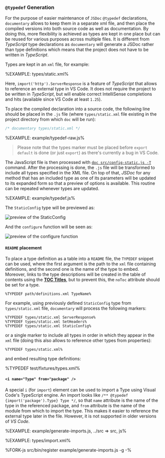 
### `@typedef` Generation

For the purpose of easier maintenance of `JSDoc` `@typedef` declarations, `documentary` allows to keep them in a separate xml file, and then place the compiled versions into both source code as well as documentation. By doing this, more flexibility is achieved as types are kept in one place but can be reused for various purposes across multiple files. It is different from _TypeScript_ type declarations as `documentary` will generate a JSDoc rather than type definitions which means that the project does not have to be written in _TypeScript_.

Types are kept in an `xml` file, for example:

%EXAMPLE: types/static.xml%

Here, `import('http').ServerResponse` is a feature of _TypeScript_ that allows to reference an external type in VS Code. It does not require the project to be written in _TypeScript_, but will enable correct IntelliSense completions and hits (available since VS Code at least `1.25`).

To place the compiled declaration into a source code, the following line should be placed in the `.js` file (where `types/static.xml` file existing in the project directory from which `doc` will be run):

```js
/* documentary types/static.xml */
```

%EXAMPLE: example/typedef-raw.js%

<!-- /*
 * @param {StaticConfig} config Options to setup `koa-static`.
 * @param {string} config.root Root directory string.
 * @param {number} [config.maxage="0"] Browser cache max-age in milliseconds. Default `0`.
 * @param {boolean} [config.hidden="false"] Allow transfer of hidden files. Default `false`.
 * @param {string} [config.index="index.html"] Default file name. Default `index.html`.
 * @param {SetHeaders} [config.setHeaders] Function to set custom headers on response.
 */ -->

> Please note that the types marker must be placed before `export default` is done (or just `export`) as there's currently a bug in VS Code.

The JavaScript file is then processed with [`doc src/config-static.js -T`](t) command. After the processing is done, the `.js` file will be transformed to include all types specified in the XML file. On top of that, _JSDoc_ for any method that has an included type as one of its parameters will be updated to its expanded form so that a preview of options is available. This routine can be repeated whenever types are updated.

%EXAMPLE: example/typedef.js%

<!--
```js
/* src/config-static.js */
import Static from 'koa-static'

/**
 * Configure the middleware.
 * @param {StaticConfig} config Options to setup `koa-static`.
 * @param {string} config.root Root directory string.
 * @param {number} [config.maxage="0"] Browser cache max-age in milliseconds. Default `0`.
 * @param {boolean} [config.hidden="false"] Allow transfer of hidden files. Default `false`.
 * @param {string} [config.index="index.html"] Default file name. Default `index.html`.
 * @param {SetHeaders} [config.setHeaders] Function to set custom headers on response.
 */
function configure(config) {
  const middleware = Static(config)
  return middleware
}

/* documentary types/static.xml */
/**
 * @typedef {import('http').ServerResponse} ServerResponse
 * @typedef {(res: ServerResponse) => any} SetHeaders Function to set custom headers on response.
 * @typedef {Object} StaticConfig Options to setup `koa-static`.
 * @prop {string} root Root directory string.
 * @prop {number} [maxage="0"] Browser cache max-age in milliseconds. Default `0`.
 * @prop {boolean} [hidden="false"] Allow transfer of hidden files. Default `false`.
 * @prop {string} [index="index.html"] Default file name. Default `index.html`.
 * @prop {SetHeaders} [setHeaders] Function to set custom headers on response.
 */

export default configure
``` -->

The `StaticConfig` type will be previewed as:

![preview of the StaticConfig](doc/typedef-Type.gif)

And the `configure` function will be seen as:

![preview of the configure function](doc/typedef-config.gif)

#### `README` placement

To place a type definition as a table into a `README` file, the `TYPEDEF` snippet can be used, where the first argument is the path to the `xml` file containing definitions, and the second one is the name of the type to embed. Moreover, links to the type descriptions will be created in the table of contents using the [__TOC Titles__](#toc-titles), but to prevent this, the `noToc` attribute should be set for a type.

```
%TYPEDEF path/definitions.xml TypeName%
```

For example, using previously defined `StaticConfig` type from `types/static.xml` file, `documentary` will process the following markers:

```
%TYPEDEF types/static.xml ServerResponse%
%TYPEDEF types/static.xml SetHeaders%
%TYPEDEF types/static.xml StaticConfig%
```

or a single marker to include all types in order in which they appear in the `xml` file (doing this also allows to reference other types from properties):

```
%TYPEDEF types/static.xml%
```

and embed resulting type definitions:

%TYPEDEF test/fixtures/types.xml%

#### `<i name="Type" from="package" />`

A special `i` (for `import`) element can be used to import a Type using Visual Code's TypeScript engine. An import looks like `/** @typedef {import('package').Type} Type */`, so that `name` attribute is the name of the type in the referenced package, and `from` attribute is the name of the module from which to import the type. This makes it easier to reference the external type later in the file. However, it is not supported in older versions of _VS Code_.

%EXAMPLE: example/generate-imports.js, ../src => src, js%

%EXAMPLE: types/import.xml%

%FORK-js src/bin/register example/generate-imports.js -g -%
